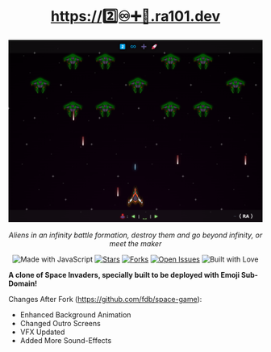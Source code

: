 
<div align="center">
 <h1><a href=https://2️⃣♾️➕🚀.ra101.dev" alt="https://2️⃣♾️➕🚀.ra101.dev" > https://2️⃣♾️➕🚀.ra101.dev  </a></h1>
 <p align="center">
  <img src="./.github/screenshot.png" alt="Aliens in an infinity battle formation, destroy them and go beyond infinity, or meet the maker">

<i>Aliens in an infinity battle formation, destroy them and go beyond infinity, or meet the maker</i>
</p>

<img src="https://img.shields.io/badge/Made%20with-js-F0DB4F?style=for-the-badge&logo=javascript" alt="Made with JavaScript"> <a href="https://github.com/ra101/To-Infinity-And-Beyond/stargazers"><img src="https://img.shields.io/github/stars/ra101/To-Infinity-And-Beyond?style=for-the-badge&color=goldenrod&label=⭐ Stars" alt="Stars"></a> <a href="https://github.com/ra101/To-Infinity-And-Beyond/network/members"><img src="https://img.shields.io/github/forks/ra101/To-Infinity-And-Beyond?style=for-the-badge&color=d5d5d7&label=⛓️ Forks" alt="Forks"></a> <a href="https://github.com/ra101/To-Infinity-And-Beyond/issues"><img src="https://img.shields.io/github/issues/ra101/To-Infinity-And-Beyond?style=for-the-badge&label=⚠️ Issuues&color=blue" alt="Open Issues"></a> <img src="https://img.shields.io/badge/Built%20With-🤍-coral?style=for-the-badge&logo=open-source-initiative" alt="Built with Love">


</div>


**A clone of Space Invaders, specially built to be deployed with Emoji Sub-Domain!**

Changes After Fork (https://github.com/fdb/space-game):

- Enhanced Background Animation
- Changed Outro Screens
- VFX Updated
- Added More Sound-Effects
